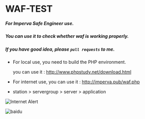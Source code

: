 # WAF-TEST

##### For Imperva Safe Engineer use.

##### You can use it to check whether waf is working properly.

##### If you have good idea, please `pull requests` to me.

* For local use, you need to build the PHP environment.<br>

  you can use it : http://www.phpstudy.net/download.html

* For internet use, you can use it : http://imperva.pub/waf.php

* station > servergroup > server > application

![Internet Alert](https://github.com/long940216/WAF-TEST/raw/master/internet.png "Internet-Alert")

![baidu](http://www.baidu.com/img/bdlogo.gif "百度logo")
